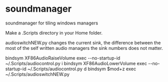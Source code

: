 # soundmanager
soundmanager for tiling windows managers

Make a .Scripts directory in your Home folder.

audioswitchNEW.py changes the current sink, the difference between the most of the self written audio managers the sink numbers does not matter.

bindsym XF86AudioRaiseVolume exec --no-startup-id ~/.Scripts/audiocontrol.py i
bindsym XF86AudioLowerVolume exec --no-startup-id ~/.Scripts/audiocontrol.py d
bindsym $mod+z exec ~/.Scripts/audioswitchNEW.py
